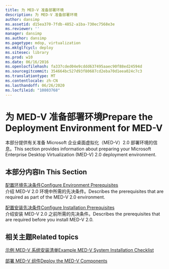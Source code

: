 ```yaml
---
title: 为 MED-V 准备部署环境
description: 为 MED-V 准备部署环境
author: dansimp
ms.assetid: d15ea370-7fdb-4852-a1ba-730ec7568e3e
ms.reviewer: ''
manager: dansimp
ms.author: dansimp
ms.pagetype: mdop, virtualization
ms.mktglfcycl: deploy
ms.sitesec: library
ms.prod: w10
ms.date: 06/16/2016
ms.openlocfilehash: fa337cded04e9cddd637495aaec90f88ed24594d
ms.sourcegitcommit: 354664bc527d93f80687cd2eba70d1eea024c7c3
ms.translationtype: MT
ms.contentlocale: zh-CN
ms.lasthandoff: 06/26/2020
ms.locfileid: "10803768"
---
```

# <span data-ttu-id="77434-103">为 MED-V 准备部署环境</span><span class="sxs-lookup"><span data-stu-id="77434-103">Prepare the Deployment Environment for MED-V</span></span>


<span data-ttu-id="77434-104">本部分提供有关准备 Microsoft 企业桌面虚拟化（MED-V）2.0 部署环境的信息。</span><span class="sxs-lookup"><span data-stu-id="77434-104">This section provides information about preparing your Microsoft Enterprise Desktop Virtualization (MED-V) 2.0 deployment environment.</span></span>

## <span data-ttu-id="77434-105">本部分内容</span><span class="sxs-lookup"><span data-stu-id="77434-105">In This Section</span></span>


<a href="" id="configure-environment-prerequisites"></a>[<span data-ttu-id="77434-106">配置环境先决条件</span><span class="sxs-lookup"><span data-stu-id="77434-106">Configure Environment Prerequisites</span></span>](configure-environment-prerequisites.md)  
<span data-ttu-id="77434-107">介绍 MED-V 2.0 环境中所需的先决条件。</span><span class="sxs-lookup"><span data-stu-id="77434-107">Describes the prerequisites that are required as part of the MED-V 2.0 environment.</span></span>

<a href="" id="configure-installation-prerequisites"></a>[<span data-ttu-id="77434-108">配置安装先决条件</span><span class="sxs-lookup"><span data-stu-id="77434-108">Configure Installation Prerequisites</span></span>](configure-installation-prerequisites.md)  
<span data-ttu-id="77434-109">介绍安装 MED-V 2.0 之前所需的先决条件。</span><span class="sxs-lookup"><span data-stu-id="77434-109">Describes the prerequisites that are required before you install MED-V 2.0.</span></span>

## <span data-ttu-id="77434-110">相关主题</span><span class="sxs-lookup"><span data-stu-id="77434-110">Related topics</span></span>


[<span data-ttu-id="77434-111">示例 MED-V 系统安装清单</span><span class="sxs-lookup"><span data-stu-id="77434-111">Example MED-V System Installation Checklist</span></span>](example-med-v-system-installation-checklist.md)

[<span data-ttu-id="77434-112">部署 MED-V 组件</span><span class="sxs-lookup"><span data-stu-id="77434-112">Deploy the MED-V Components</span></span>](deploy-the-med-v-components.md)

 

 





